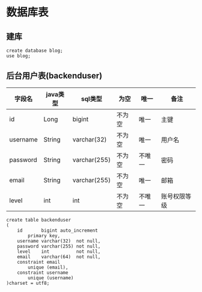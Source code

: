 # 数据库表

## 建库

```mysql
create database blog;
use blog;
```

## 后台用户表(backenduser)

| 字段名   | java类型 | sql类型      | 为空   | 唯一   | 备注         |
| -------- | -------- | ------------ | ------ | ------ | ------------ |
| id       | Long     | bigint       | 不为空 | 唯一   | 主键         |
| username | String   | varchar(32)  | 不为空 | 唯一   | 用户名       |
| password | String   | varchar(255) | 不为空 | 不唯一  | 密码         |
| email    | String   | varchar(255) | 不为空 | 唯一   | 邮箱         |
| level    | int      | int          | 不为空 | 不唯一 | 账号权限等级 |

```mysql
create table backenduser
(
    id       bigint auto_increment
        primary key,
    username varchar(32)  not null,
    password varchar(255) not null,
    level    int          not null,
    email    varchar(64)  not null,
    constraint email
        unique (email),
    constraint username
        unique (username)
)charset = utf8;

```

